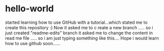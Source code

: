 # hello-world
started learning how to use GitHub with a tutorial...which stated me to create this repository :)
Now it asked me to c reate a new branch ..... so i just created "readme-edits" branch
it asked me to change the content in read me file ..... so i am just typing something like this....
Hope i would learn how to use github soon......
